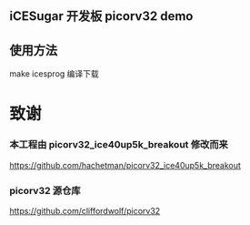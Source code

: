 iCESugar 开发板 picorv32 demo
-----------

## 使用方法
make icesprog 编译下载

# 致谢
### 本工程由 picorv32_ice40up5k_breakout 修改而来
https://github.com/hachetman/picorv32_ice40up5k_breakout

### picorv32 源仓库
https://github.com/cliffordwolf/picorv32